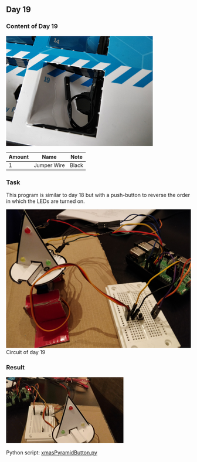 ## Day 19

### Content of Day 19

![Content of Day 19](assets/IMG_20171219_120534.jpg)

Amount | Name | Note
--- | --- | ---
1 | Jumper Wire | Black

### Task
This program is similar to day 18 but with a push-button to reverse the order in which the LEDs are turned on.

![Circuit of Day 19](assets/IMG_20180101_163249.jpg)
Circuit of day 19

### Result

![Result of Day 19](assets/day19_xmasPyramidButton.gif)

Python script: [xmasPyramidButton.py](xmasPyramidButton.py)
